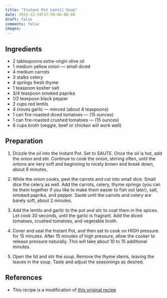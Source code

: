 ```yaml
---
title: "Instant Pot Lentil Soup"
date: 2019-12-19T17:50:00-08:00
draft: false
comments: false
images:
---
```

## Ingredients

* 2 tablespoons extra-virgin olive oil
* 1 medium yellow onion — small diced
* 4 medium carrots
* 3 stalks celery
* 4 springs fresh thyme
* 1 teaspoon kosher salt
* 3/4 teaspoon smoked paprika
* 1/2 teaspoon black pepper
* 2 cups red lentils
* 4 cloves garlic — minced (about 4 teaspoons)
* 1 can fire-roasted diced tomatoes — (15 ounces)
* 1 can fire-roasted crushed tomatoes — (15 ounces)
* 6 cups broth (veggie, beef or chicken will work well)

## Preparation

1. Drizzle the oil into the Instant Pot. Set to SAUTE. Once the oil is hot, add the onion and stir. Continue to cook the onion, stirring often, until the onions are very soft and beginning to nicely brown and break down, about 8 minutes.

2. While the onion cooks, peel the carrots and cut into small dice. Small dice the celery as well. Add the carrots, celery, thyme springs (you can tie them together if you like to make them easier to fish out later), salt, smoked paprika, and pepper. Sauté until the carrots and celery are barely soft, about 2 minutes.

3. Add the lentils and garlic to the pot and stir to coat them in the spices. Let cook 30 seconds, until the garlic is fragrant. Add the diced tomatoes, crushed tomatoes, and vegetable broth.

4. Cover and seal the Instant Pot, and then set to cook on HIGH pressure for 15 minutes. After 15 minutes of high pressure, allow the cooker to release pressure naturally. This will take about 10 to 15 additional minutes.

5. Open the lid and stir the soup. Remove the thyme stems, leaving the leaves in the soup. Taste and adjust the seasonings as desired. 

## References

* This recipe is a modification of [this original recipe](https://www.wellplated.com/instant-pot-lentil-soup/ "Permalink to Instant Pot Lentil Soup")

